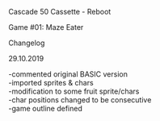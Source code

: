 Cascade 50 Cassette - Reboot

Game #01: Maze Eater

Changelog

29.10.2019

-commented original BASIC version  
-imported sprites & chars  
-modification to some fruit sprite/chars  
-char positions changed to be consecutive  
-game outline defined
